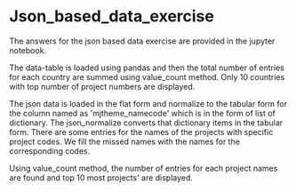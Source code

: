 # Json_based_data_exercise

The answers for the json based data exercise are provided in the jupyter notebook. 

The data-table is loaded using pandas and then the total number of entries for each country are summed using value_count method. Only 10 countries with top number of project numbers are displayed. 

The json data is loaded in the flat form and normalize to the tabular form for the column named as 'mjtheme_namecode' which is in the form of list of dictionary. The json_normalize converts that dictionary items in the tabular form. There are some entries for the names of the projects with specific project codes. We fill the missed names with the names for the corresponding codes.

Using value_count method, the number of entries for each project names are found and top 10 most projects' are displayed. 
